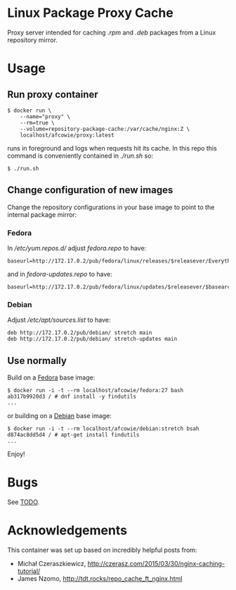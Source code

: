 Linux Package Proxy Cache
=========================

Proxy server intended for caching _.rpm_ and _.deb_ packages from a Linux
repository mirror.

Usage
=====

Run proxy container
-------------------

```text
$ docker run \
	--name="proxy" \
	--rm=true \
	--volume=repository-package-cache:/var/cache/nginx:Z \
	localhost/afcowie/proxy:latest
```

runs in foreground and logs when requests hit its cache. In this repo this
command is conveniently contained in _./run.sh_ so:

```text
$ ./run.sh
```

Change configuration of new images
----------------------------------

Change the repository configurations in your base image to point to the
internal package mirror:

### Fedora

In _/etc/yum.repos.d/_ adjust _fedora.repo_ to have:

```text
baseurl=http://172.17.0.2/pub/fedora/linux/releases/$releasever/Everything/$basearch/os/
```
and in _fedora-updates.repo_ to have:

```text
baseurl=http://172.17.0.2/pub/fedora/linux/updates/$releasever/$basearch/
```

### Debian

Adjust _/etc/apt/sources.list_ to have:

```text
deb http://172.17.0.2/pub/debian/ stretch main
deb http://172.17.0.2/pub/debian/ stretch-updates main
```

Use normally
------------

Build on a [Fedora](https://github.com/afcowie/docker-fedora) base image:

```text
$ docker run -i -t --rm localhost/afcowie/fedora:27 bash
ab317b9920d3 / # dnf install -y findutils
...
```

or building on a [Debian](https://github.com/afcowie/docker-debian) base image:

```text
$ docker run -i -t --rm localhost/afcowie/debian:stretch bsah
d874ac8dd5d4 / # apt-get install findutils
...
```

Enjoy!

Bugs
====

See [TODO](TODO.markdown).

Acknowledgements
================

This container was set up based on incredibly helpful posts from:

 - Michał Czeraszkiewicz, <http://czerasz.com/2015/03/30/nginx-caching-tutorial/>
 - James Nzomo, <http://tdt.rocks/repo_cache_ft_nginx.html>
